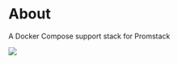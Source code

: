 # About
A Docker Compose support stack for Promstack

<picture>
  <source media="(prefers-color-scheme: dark)" srcset="https://github.com/user-attachments/assets/891a715c-0bf8-4ffa-bb65-66cd619fd27a">
  <source media="(prefers-color-scheme: light)" srcset="https://github.com/user-attachments/assets/82fb29bc-71f8-4a12-a239-733763b11ce1">
  <img src="https://github.com/user-attachments/assets/82fb29bc-71f8-4a12-a239-733763b11ce1">
</picture>
